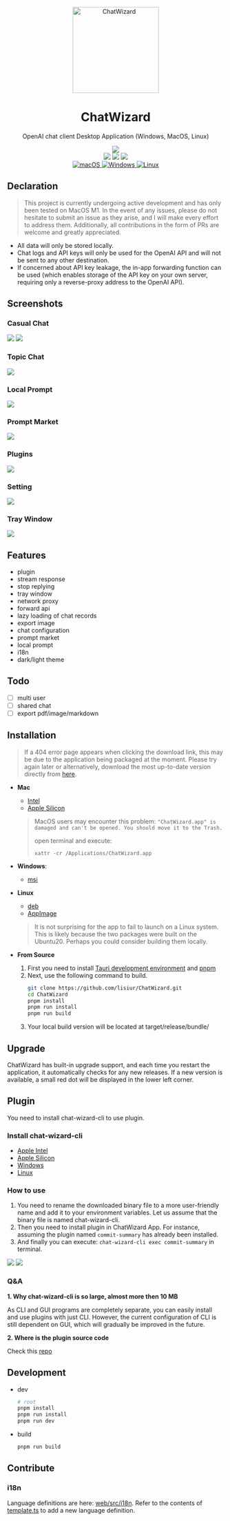 <p align=center>
  <img width="200" src="./assets/logo.png" alt="ChatWizard">
  <h1 align="center">ChatWizard</h1>
  <p align="center">OpenAI chat client Desktop Application (Windows, MacOS, Linux)</p>
</p>

<div align=center>
  <div align=center>
    <a href="./README-ZH_CN.md">
        <img src="https://img.shields.io/badge/%E7%AE%80%E4%BD%93%E4%B8%AD%E6%96%87-Simplified%20Chinese-blue" />
    </a>
  </div>
  <div>
    <img src="https://img.shields.io/github/package-json/v/lisiur/ChatWizard" />
    <img src="https://visitor-badge.glitch.me/badge?page_id=lisiur.ChatWizard" />
    <img src="https://img.shields.io/github/downloads/lisiur/ChatWizard/total" />
  </div>
  <div>
    <a href="https://github.com/lisiur/ChatWizard/releases/latest">
      <img alt="macOS" src="https://img.shields.io/badge/-macOS-black?logo=apple&logoColor=white" />
    </a>
    <a href="https://github.com/lisiur/ChatWizard/releases/latest">
      <img alt="Windows" src="https://img.shields.io/badge/-Windows-blue?logo=windows&logoColor=white" />
    </a>
    <a href="https://github.com/lisiur/ChatWizard/releases/latest">
      <img alt="Linux" src="https://img.shields.io/badge/-Linux-yellow?logo=linux&logoColor=white" />
    </a>
  </div>
</div>

## Declaration

> This project is currently undergoing active development and has only been tested on MacOS M1. In the event of any issues, please do not hesitate to submit an issue as they arise, and I will make every effort to address them. Additionally, all contributions in the form of PRs are welcome and greatly appreciated.

- All data will only be stored locally.
- Chat logs and API keys will only be used for the OpenAI API and will not be sent to any other destination.
- If concerned about API key leakage, the in-app forwarding function can be used (which enables storage of the API key on your own server, requiring only a reverse-proxy address to the OpenAI API).


## Screenshots


### Casual Chat
<img src="./assets/casual-chat.png" />
<img src="./assets/slash-command.png" />

### Topic Chat
<img src="./assets/chat.png" />

### Local Prompt
<img src="./assets/prompt.png" />

### Prompt Market
<img src="./assets/prompt-market.png" />

### Plugins
<img src="./assets/plugins.png" />

### Setting
<img src="./assets/setting.png" />

### Tray Window
<img src="./assets/tray-window.png" />

## Features

- plugin
- stream response
- stop replying
- tray window
- network proxy
- forward api
- lazy loading of chat records
- export image
- chat configuration
- prompt market
- local prompt
- i18n
- dark/light theme

## Todo

- [ ] multi user
- [ ] shared chat
- [ ] export pdf/image/markdown

## Installation

> If a 404 error page appears when clicking the download link, this may be due to the application being packaged at the moment. Please try again later or alternatively, download the most up-to-date version directly from [here](https://github.com/lisiur/ChatWizard/releases/latest).

- **Mac**

    - [Intel](https://github.com/lisiur/ChatWizard/releases/download/v0.1.0/ChatWizard_0.1.0_x64.dmg)
    - [Apple Silicon](https://github.com/lisiur/ChatWizard/releases/download/v0.1.0/ChatWizard_0.1.0_aarch64.dmg)

    > MacOS users may encounter this problem: `"ChatWizard.app" is damaged and can't be opened. You should move it to the Trash.`
    > 
    > open terminal and execute:
    > 
    > ```shell
    > xattr -cr /Applications/ChatWizard.app
    > ```

- **Windows**: 

    - [msi](https://github.com/lisiur/ChatWizard/releases/download/v0.1.0/ChatWizard_0.1.0_x64_en-US.msi)

- **Linux**
    - [deb](https://github.com/lisiur/ChatWizard/releases/download/v0.1.0/chat-wizard_0.1.0_amd64.deb)
    - [AppImage](https://github.com/lisiur/ChatWizard/releases/download/v0.1.0/chat-wizard_0.1.0_amd64.AppImage)

    > It is not surprising for the app to fail to launch on a Linux system. This is likely because the two packages were built on the Ubuntu20. Perhaps you could consider building them locally.

- **From Source**

  1. First you need to install [Tauri development environment](https://tauri.app/v1/guides/getting-started/prerequisites) and [pnpm](https://pnpm.io/installation)
  2. Next, use the following command to build.
      ```bash
      git clone https://github.com/lisiur/ChatWizard.git
      cd ChatWizard
      pnpm install
      pnpm run install
      pnpm run build
      ```
  3. Your local build version will be located at target/release/bundle/<your platform>


## Upgrade

ChatWizard has built-in upgrade support, and each time you restart the application, it automatically checks for any new releases. If a new version is available, a small red dot will be displayed in the lower left corner.

## Plugin

You need to install chat-wizard-cli to use plugin.

### Install chat-wizard-cli

- [Apple Intel](https://github.com/lisiur/ChatWizard/releases/download/v0.1.0/chat-wizard-cli_v0.1.0_x86_64-apple-darwin)
- [Apple Silicon](https://github.com/lisiur/ChatWizard/releases/download/v0.1.0/chat-wizard-cli_v0.1.0_aarch64-apple-darwin)
- [Windows](https://github.com/lisiur/ChatWizard/releases/download/v0.1.0/chat-wizard-cli_v0.1.0_x86_64-pc-windows-msvc.exe)
- [Linux](https://github.com/lisiur/ChatWizard/releases/download/v0.1.0/chat-wizard-cli_v0.1.0_x86_64-unknown-linux-gnu)

### How to use

1. You need to rename the downloaded binary file to a more user-friendly name and add it to your environment variables. Let us assume that the binary file is named chat-wizard-cli.
2. Then you need to install plugin in ChatWizard App. For instance, assuming the plugin named `commit-summary` has already been installed.
3. And finally you can execute: `chat-wizard-cli exec commit-summary` in terminal.

<img src="./assets/plugin.png" />
<img src="./assets/plugin2.png" />

### Q&A

**1. Why chat-wizard-cli is so large, almost more then 10 MB**

As CLI and GUI programs are completely separate, you can easily install and use plugins with just CLI. However, the current configuration of CLI is still dependent on GUI, which will gradually be improved in the future.

**2. Where is the plugin source code**

Check this [repo](https://github.com/ChatWizard/plugins)

## Development

- dev

    ```bash
    # root
    pnpm install
    pnpm run install
    pnpm run dev
    ```

- build

    ```bash
    pnpm run build
    ```

## Contribute

### i18n

Language definitions are here: [web/src/i18n](./web/src/i18n/). Refer to the contents of [template.ts](./web/src/i18n/template.ts) to add a new language definition.